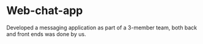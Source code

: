# Web-chat-app
Developed a messaging application as part of a 3-member team, both back and front ends was done by us.
